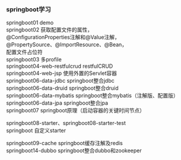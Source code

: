 ### springboot学习
springboot01 demo  
springboot02 获取配置文件的属性，  
@ConfigurationProperties注解和@Value注解，  
@PropertySource、@ImportResource、@Bean，  
配置文件占位符  
springboot03 多profile  
springboot04-web-restfulcrud restfulCRUD  
springboot04-web-jsp 使用外置的Servlet容器  
springboot06-data-jdbc springboot整合jdbc  
springboot06-data-druid springboot整合druid  
springboot06-data-mybatis springboot整合mybatis（注解版、配置版）  
springboot06-data-jpa springboot整合jpa  
springboot07 springboot原理（启动容器的关键时间节点）  

springboot08-starter、springboot08-starter-test  
springboot 自定义starter  

springboot09-cache springboot缓存注解及redis  
springboot14-dubbo springboot整合dubbo和zookeeper  